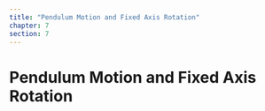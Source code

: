 ```yaml
---
title: "Pendulum Motion and Fixed Axis Rotation"
chapter: 7
section: 7
---
```


# Pendulum Motion and Fixed Axis Rotation

